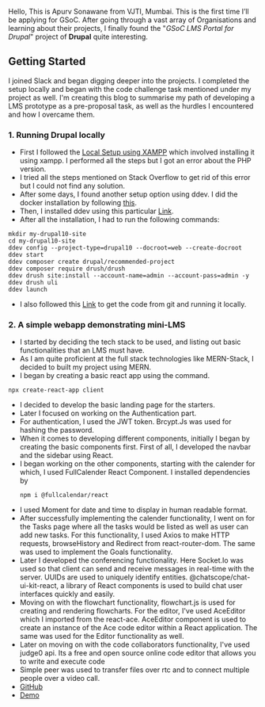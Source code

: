 Hello, This is Apurv Sonawane from VJTI, Mumbai. This is the first time I’ll be applying for GSoC. After going through a vast array of Organisations and learning about their projects, I finally found the "*GSoC LMS Portal for Drupal*" project of **Drupal** quite interesting.

## Getting Started

I joined Slack and began digging deeper into the projects. I completed the setup locally and began with the code challenge task mentioned under my project as well. I'm creating this blog to summarise my path of developing a LMS prototype as a pre-proposal task, as well as the hurdles I encountered and how I overcame them.


### 1. Running Drupal locally
- First I followed the [Local Setup using XAMPP](https://www.drupal.org/docs/develop/local-server-setup/windows-development-environment/quick-install-drupal-with-xampp-on) which involved installing it using xampp. I performed all the steps but I got an error about the PHP version.
-  I tried all the steps mentioned on Stack Overflow to get rid of this error but I could not find any solution.
- After some days, I found another setup option using ddev. I did the docker installation by following [this](https://ddev.readthedocs.io/en/latest/users/install/docker-installation/#docker-desktop-for-windows).
- Then, I installed ddev using this particular [Link](https://ddev.readthedocs.io/en/latest/users/install/ddev-installation/).
-  After all the installation, I had to run the following commands:
```
mkdir my-drupal10-site
cd my-drupal10-site
ddev config --project-type=drupal10 --docroot=web --create-docroot
ddev start
ddev composer create drupal/recommended-project
ddev composer require drush/drush
ddev drush site:install --account-name=admin --account-pass=admin -y
ddev drush uli
ddev launch
```
- I also followed this [Link](https://www.drupal.org/docs/installing-drupal/building-a-drupal-site-with-git/") to get the code from git and running it locally.

### 2. A simple webapp demonstrating mini-LMS
- I started by deciding the tech stack to be used, and listing out basic functionalities that an LMS must have.
- As I am quite proficient at the full stack technologies like MERN-Stack, I decided to built my project using MERN. 
-  I began by creating a basic react app using the command.
  ```
  npx create-react-app client
  ```
- I decided to develop the basic landing page for the starters.
- Later I focused on working on the Authentication part.
- For authentication, I used the JWT token. Brcypt.Js was used for hashing the password.
- When it comes to developing different components, initially I began by creating the basic components first. First of all, I developed the navbar and the sidebar using React.
- I began working on the other components, starting with the calender for which, I used FullCalender React Component. I installed dependencies by
  ```
  npm i @fullcalendar/react
  ```
- I used Moment for date and time to display in human readable format.
- After successfully implementing the calender functionality, I went on for the Tasks page where all the tasks would be listed as well as user can add new tasks. For this functionality, I used Axios to make HTTP requests, browseHistory and Redirect from react-router-dom. The same was used to implement the Goals functionality.
- Later I developed the conferencing functionality. Here Socket.Io was used so that client can send and receive messages in real-time with the server. UUIDs are used to uniquely identify entities. @chatscope/chat-ui-kit-react, a library of React components is used to build chat user interfaces quickly and easily.
- Moving on with the flowchart functionality, flowchart.js is used for creating and rendering flowcharts. For the editor, I've used AceEditor which I imported from the react-ace. AceEditor component is used to create an instance of the Ace code editor within a React application. The same was used for the Editor functionality as well.
- Later on moving on with the code collaborators functionality, I've used  judge0 api. Its a free and open source online code editor that allows you to write and execute code
- Simple peer was used to transfer files over rtc and to connect multiple people over a video call.
- [GitHub](https://github.com/Apurv428/Online-Collaboration-Portal)
- [Demo](https://drive.google.com/file/d/1bhSa1p0BOVvyICLqNp6ZbQSuL7dImoa-/view?usp=sharing)
